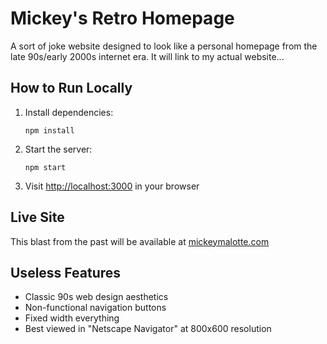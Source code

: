 # Mickey's Retro Homepage

A sort of joke website designed to look like a personal homepage from the late 90s/early 2000s internet era. It will link to my actual website...

## How to Run Locally

1. Install dependencies:
   ```
   npm install
   ```

2. Start the server:
   ```
   npm start
   ```

3. Visit [http://localhost:3000](http://localhost:3000) in your browser

## Live Site

This blast from the past will be available at [mickeymalotte.com](https://mickeymalotte.com)

## Useless Features

- Classic 90s web design aesthetics
- Non-functional navigation buttons
- Fixed width everything
- Best viewed in "Netscape Navigator" at 800x600 resolution
